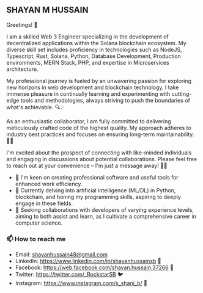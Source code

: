 ## SHAYAN M HUSSAIN

Greetings! 👋

I am a skilled Web 3 Engineer specializing in the development of decentralized applications within the Solana blockchain ecosystem. My diverse skill set includes proficiency in technologies such as NodeJS, Typescript, Rust, Solana, Python, Database Development, Production environments, MERN Stack, PHP, and expertise in Microservices architecture.

My professional journey is fueled by an unwavering passion for exploring new horizons in web development and blockchain technology. I take immense pleasure in continually learning and experimenting with cutting-edge tools and methodologies, always striving to push the boundaries of what's achievable. 🔍💡

As an enthusiastic collaborator, I am fully committed to delivering meticulously crafted code of the highest quality. My approach adheres to industry best practices and focuses on ensuring long-term maintainability. 💼🚀

I'm excited about the prospect of connecting with like-minded individuals and engaging in discussions about potential collaborations. Please feel free to reach out at your convenience – I'm just a message away! 📩🤝

  - 👀 I'm keen on creating professional software and useful tools for enhanced work efficiency.
  - 🌱 Currently delving into artificial intelligence (ML/DL) in Python, blockchain, and honing my programming skills, aspiring to deeply engage in these fields.
  - 💞️ Seeking collaborations with developers of varying experience levels, aiming to both assist and learn, as I cultivate a comprehensive career in computer science.
  
### 📫 How to reach me 
  - Email: shayanhussain48@gmail.com
  - LinkedIn: https://www.linkedin.com/in/shayanhussainsb 📎
  - Facebook: https://web.facebook.com/shayan.hussain.37266 🔵
  - Twitter: https://twitter.com/_RockstarSB 🐦
  - Instagram: https://www.instagram.com/s_shani_b/ 📸
 
<!---
ShayanHussainSB/ShayanHussainSB is a ✨ special ✨ repository because its `README.md` (this file) appears on your GitHub profile.
You can click the Preview link to take a look at your changes.
--->
